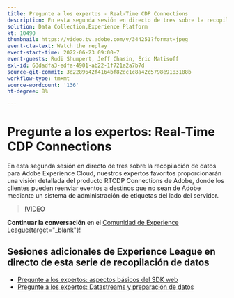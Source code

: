 ```yaml
---
title: Pregunte a los expertos - Real-Time CDP Connections
description: En esta segunda sesión en directo de tres sobre la recopilación de datos para Adobe Experience Cloud, nuestros expertos favoritos proporcionarán una visión detallada del producto RTCDP Connections de Adobe, donde los clientes pueden reenviar eventos a destinos que no sean de Adobe mediante un sistema de administración de etiquetas del lado del servidor.
solution: Data Collection,Experience Platform
kt: 10490
thumbnail: https://video.tv.adobe.com/v/344251?format=jpeg
event-cta-text: Watch the replay
event-start-time: 2022-06-23 09:00-7
event-guests: Rudi Shumpert, Jeff Chasin, Eric Matisoff
exl-id: 63dadfa3-edfa-4901-ab22-1f721a2a7b7d
source-git-commit: 3d2289642f4164bf82dc1c8a42c5798e9183188b
workflow-type: tm+mt
source-wordcount: '136'
ht-degree: 8%

---
```


# Pregunte a los expertos: Real-Time CDP Connections

En esta segunda sesión en directo de tres sobre la recopilación de datos para Adobe Experience Cloud, nuestros expertos favoritos proporcionarán una visión detallada del producto RTCDP Connections de Adobe, donde los clientes pueden reenviar eventos a destinos que no sean de Adobe mediante un sistema de administración de etiquetas del lado del servidor.

>[!VIDEO](https://video.tv.adobe.com/v/344251/?quality=12&learn=on)

**Continuar la conversación** en el [Comunidad de Experience League](https://experienceleaguecommunities.adobe.com/t5/adobe-experience-platform-launch/experience-league-live-post-session-discussion-real-time-cdp/m-p/458195#M285){target="_blank"}!

## Sesiones adicionales de Experience League en directo de esta serie de recopilación de datos

* [Pregunte a los expertos: aspectos básicos del SDK web](exl-live-episode-05-26-22.md)
* [Pregunte a los expertos: Datastreams y preparación de datos](exl-live-episode-07-21-22.md)
